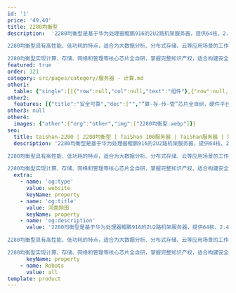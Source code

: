 ```yaml
---
id: '1'
price: '49.40'
title: 2280均衡型
description:  '2280均衡型是基于华为处理器鲲鹏916的2U2路机架服务器，提供64核、2.4GHz主频的计算能力，支持PCIe3.0、10GE和SAS/SATA等接口。

2280均衡型具有高性能、低功耗的特点，适合为大数据分析、分布式存储、云等应用场景的工作负载进行高效加速。

2280均衡型实现计算、存储、网络和管理等核心芯片全自研，掌握完整知识产权，适合构建安全可靠计算平台，保障业务连续性和数据端到端安全。'
featured: true
order: 321
category: src/pages/category/服务器 - 计算.md
other1: 
  table: {"single":[[{"row":null,"col":null,"text":"组件"},{"row":null,"col":null,"text":"规格"}],[{"row":null,"col":null,"text":"形态"},{"row":null,"col":null,"text":"2U机架服务器"}],[{"row":null,"col":null,"text":"处理器型号"},{"row":null,"col":null,"text":"2个鲲鹏916处理器"}],[{"row":null,"col":null,"text":"内存插槽"},{"row":null,"col":null,"text":"16个DDR4 DIMM插槽"}],[{"row":null,"col":null,"text":"本地存储"},{"row":null,"col":null,"text":"12盘位型号：\n前端配置12个3.5英寸SAS/SATA/SSD硬盘、后端可最多配置4个3.5英寸SAS/SATA/SSD硬盘\n25盘位型号：\n前端配置25个2.5英寸SAS/SATA/SSD硬盘、后端可最多配置2个2.5英寸SAS/SATA/SSD硬盘"}],[{"row":null,"col":null,"text":"RAID支持"},{"row":null,"col":null,"text":"支持RAID 0, 1, 5, 6, 10, 50, 60\n支持超级电容掉电保护"}],[{"row":null,"col":null,"text":"板载网络"},{"row":null,"col":null,"text":"2*GE电口+2*10GE光口"}],[{"row":null,"col":null,"text":"PCIe扩展"},{"row":null,"col":null,"text":"最大支持5个PCIe 3.0 x8扩展插槽"}],[{"row":null,"col":null,"text":"管理"},{"row":null,"col":null,"text":"支持SNMP、IPMI等标准管理接口，提供虚拟KVM、虚拟媒体、SOL、远程控制、硬件监控特性，独立管理网口，支持NCSI管理"}],[{"row":null,"col":null,"text":"电源"},{"row":null,"col":null,"text":"2个热插拔460W或750W交流电源模块，支持1+1冗余"}],[{"row":null,"col":null,"text":"供电"},{"row":null,"col":null,"text":"支持100~240V AC，240V DC"}],[{"row":null,"col":null,"text":"风扇"},{"row":null,"col":null,"text":"支持4个热拔插风扇模组，支持N+1冗余"}],[{"row":null,"col":null,"text":"操作系统"},{"row":null,"col":null,"text":"Ubuntu、Red Hat Enterprise Linux、SUSE Linux Enterprise Server、CentOS、中标麒麟、银河麒麟、深度OS等"}],[{"row":null,"col":null,"text":"温度"},{"row":null,"col":null,"text":"5℃～40℃"}],[{"row":null,"col":null,"text":"产品认证"},{"row":null,"col":null,"text":"CE、UL、FCC、CCC、VCCI、RCM、RoHS等"}],[{"row":null,"col":null,"text":"尺寸(宽x深x高)"},{"row":null,"col":null,"text":"447 mm*748 mm*86.1 mm"}]]}
other2:
  features: [{"title":"安全可靠","dec":["","“算-存-传-管”芯片全自研，硬件平台安全可靠",""]},{"title":"高效能计算","dec":["","基于众核计算架构设计，性能功耗比比传统服务器高20%",""]},{"title":"完备的开放生态","dec":["","支持国内外主流操作系统及平台软件，与行业合作伙伴联合构建大数据分析、分布式存储、云等解决方案",""]}]
other3: null
other4:
  images: {"other":{"org":"other","img":["2280均衡型.webp"]}}
seo:
  title: taishan-2280 | 2280均衡型 | TaiShan 100服务器 | TaiShan服务器 | 服务器 - 计算 | 数据中心
  description: '2280均衡型是基于华为处理器鲲鹏916的2U2路机架服务器，提供64核、2.4GHz主频的计算能力，支持PCIe3.0、10GE和SAS/SATA等接口。

2280均衡型具有高性能、低功耗的特点，适合为大数据分析、分布式存储、云等应用场景的工作负载进行高效加速。

2280均衡型实现计算、存储、网络和管理等核心芯片全自研，掌握完整知识产权，适合构建安全可靠计算平台，保障业务连续性和数据端到端安全。'
  extra:
    - name: 'og:type'
      value: website
      keyName: property
    - name: 'og:title'
      value: 河南网田
      keyName: property
    - name: 'og:description'
      value: '2280均衡型是基于华为处理器鲲鹏916的2U2路机架服务器，提供64核、2.4GHz主频的计算能力，支持PCIe3.0、10GE和SAS/SATA等接口。

2280均衡型具有高性能、低功耗的特点，适合为大数据分析、分布式存储、云等应用场景的工作负载进行高效加速。

2280均衡型实现计算、存储、网络和管理等核心芯片全自研，掌握完整知识产权，适合构建安全可靠计算平台，保障业务连续性和数据端到端安全。'
      keyName: property
    - name: Robots
      value: all
template: product
---
```

